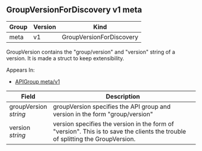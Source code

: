 ## GroupVersionForDiscovery v1 meta

Group        | Version     | Kind
------------ | ---------- | -----------
meta | v1 | GroupVersionForDiscovery



GroupVersion contains the "group/version" and "version" string of a version. It is made a struct to keep extensibility.

<aside class="notice">
Appears In:

<ul> 
<li><a href="#apigroup-v1-meta">APIGroup meta/v1</a></li>
</ul></aside>

Field        | Description
------------ | -----------
groupVersion <br /> *string*    | groupVersion specifies the API group and version in the form "group/version"
version <br /> *string*    | version specifies the version in the form of "version". This is to save the clients the trouble of splitting the GroupVersion.

